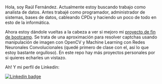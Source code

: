 Hola, soy Raúl Fernández. Actualmente estoy buscando trabajo como analista de datos. Antes trabajé como programador, administrador de sistemas, bases de datos, cableando CPDs y haciendo un poco de todo en esto de la informática. 

Ahora estoy dándole vueltas a la cabeza a ver si mejoro mi [proyecto de fin de bootcamp](https://github.com/rfminguez/w8-proyecto_final-rompe_captcha). Se trata de una aproximación para resolver captchas usando manipulación de imagen con OpenCV y Machine Learning con Redes Neuronales Convolucionales (quedé primero de clase con el, así lo que estoy bastante orgulloso). En este repo hay más proyectos personales por si quieres echarles un vistazo.

Ah! Y mi perfil de Linkedin:

[![Linkedin badge](https://img.shields.io/badge/linkedin-%230077B5.svg?&style=for-the-badge&logo=linkedin&logoColor=white)](https://www.linkedin.com/in/rfminguez/)
